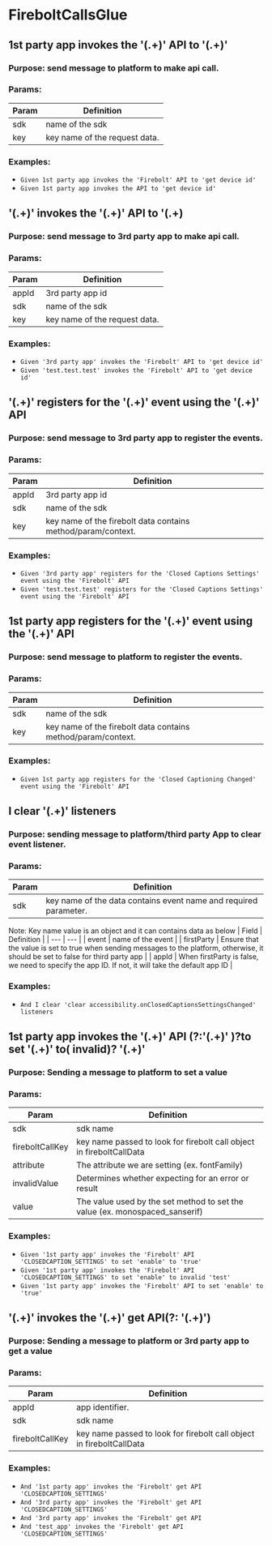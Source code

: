 # FireboltCallsGlue

## 1st party app invokes the '(.+)' API to '(.+)'

### Purpose: send message to platform to make api call.

### Params:
| Param | Definition |
| --- | --- |
| sdk | name of the sdk |
| key | key name of the request data. |

### Examples:
* `Given 1st party app invokes the 'Firebolt' API to 'get device id'`
* `Given 1st party app invokes the API to 'get device id'`


## '(.+)' invokes the '(.+)' API to '(.+)

### Purpose: send message to 3rd party app to make api call.

### Params:
| Param | Definition |
| --- | --- |
| appId | 3rd party app id |
| sdk | name of the sdk |
| key | key name of the request data. |

### Examples:
* `Given '3rd party app' invokes the 'Firebolt' API to 'get device id'`
* `Given 'test.test.test' invokes the 'Firebolt' API to 'get device id'`

## '(.+)' registers for the '(.+)' event using the '(.+)' API

### Purpose: send message to 3rd party app to register the events.

### Params:
| Param | Definition |
| --- | --- |
| appId | 3rd party app id |
| sdk | name of the sdk |
| key | key name of the firebolt data contains method/param/context. |

### Examples:
* `Given '3rd party app' registers for the 'Closed Captions Settings' event using the 'Firebolt' API`
* `Given 'test.test.test' registers for the 'Closed Captions Settings' event using the 'Firebolt' API`

## 1st party app registers for the '(.+)' event using the '(.+)' API

### Purpose: send message to platform to register the events.

### Params:
| Param | Definition |
| --- | --- |
| sdk | name of the sdk |
| key | key name of the firebolt data contains method/param/context. |

### Examples:
* `Given 1st party app registers for the 'Closed Captioning Changed' event using the 'Firebolt' API`

## I clear '(.+)' listeners

### Purpose: sending message to platform/third party App to clear event listener.

### Params:
| Param | Definition |
| --- | --- |
| sdk | key name of the data contains event name and required parameter. |

Note: Key name value is an object and it can contains data as below
| Field | Definition |
| --- | --- |
| event | name of the event |
| firstParty | Ensure that the value is set to true when sending messages to the platform, otherwise, it should be set to false for third party app |
| appId | When firstParty is false, we need to specify the app ID. If not, it will take the default app ID |

### Examples:
* `And I clear 'clear accessibility.onClosedCaptionsSettingsChanged' listeners`


## 1st party app invokes the '(.+)' API (?:'(.+)' )?to set '(.+)' to( invalid)? '(.+)'

### Purpose: Sending a message to platform to set a value

### Params:
| Param | Definition |
| --- | --- |
| sdk | sdk name |
| fireboltCallKey | key name passed to look for firebolt call object in fireboltCallData |
| attribute | The attribute we are setting (ex. fontFamily) |
| invalidValue | Determines whether expecting for an error or result |
| value | The value used by the set method to set the value (ex. monospaced_sanserif) |

### Examples:
* `Given '1st party app' invokes the 'Firebolt' API 'CLOSEDCAPTION_SETTINGS' to set 'enable' to 'true'`
* `Given '1st party app' invokes the 'Firebolt' API 'CLOSEDCAPTION_SETTINGS' to set 'enable' to invalid 'test'`
* `Given '1st party app' invokes the 'Firebolt' API to set 'enable' to 'true'`


## '(.+)' invokes the '(.+)' get API(?: '(.+)')

### Purpose: Sending a message to platform or 3rd party app to get a value

### Params:
| Param | Definition |
| --- | --- |
| appId | app identifier. |
| sdk | sdk name |
| fireboltCallKey | key name passed to look for firebolt call object in fireboltCallData |

### Examples:
* `And '1st party app' invokes the 'Firebolt' get API 'CLOSEDCAPTION_SETTINGS'`
* `And '3rd party app' invokes the 'Firebolt' get API 'CLOSEDCAPTION_SETTINGS'`
* `And '3rd party app' invokes the 'Firebolt' get API`
* `And 'test_app' invokes the 'Firebolt' get API 'CLOSEDCAPTION_SETTINGS'`

